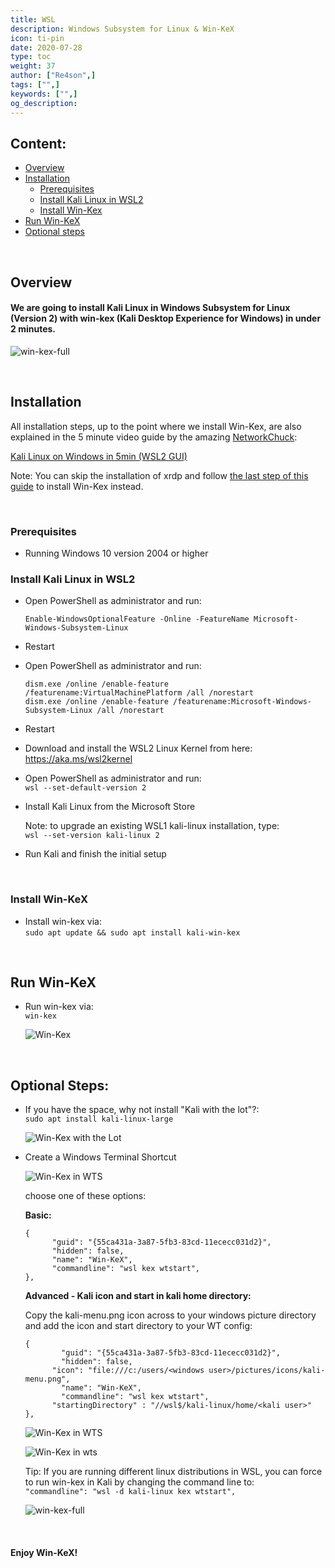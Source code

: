 ```yaml
---
title: WSL
description: Windows Subsystem for Linux & Win-KeX
icon: ti-pin
date: 2020-07-28
type: toc
weight: 37
author: ["Re4son",]
tags: ["",]
keywords: ["",]
og_description:
---
```


## Content:

- [Overview](#overview)
- [Installation](#installation)
  - [Prerequisites](#prerequisites)
  - [Install Kali Linux in WSL2](#install-kali-linux-in-wsl2)
  - [Install Win-Kex](#install-win-kex)
- [Run Win-KeX](#run-win-kex)
- [Optional steps](#optional-steps)

&nbsp;

## Overview

#### We are going to install Kali Linux in Windows Subsystem for Linux (Version 2) with win-kex (Kali Desktop Experience for Windows) in under 2 minutes.

![win-kex-full](./win-kex-full.png)

&nbsp;

## Installation

All installation steps, up to the point where we install Win-Kex, are also explained in the 5 minute video guide by the amazing [NetworkChuck](https:/twitter.com/NetWorkChuck):

[Kali Linux on Windows in 5min (WSL2 GUI)](https://www.youtube.com/watch?v=AfVH54edAHU)

Note: You can skip the installation of xrdp and follow [the last step of this guide](#install-win-kex) to install Win-Kex instead.

&nbsp;

### Prerequisites

- Running Windows 10 version 2004 or higher

### Install Kali Linux in WSL2

- Open PowerShell as administrator and run:  

  ```
  Enable-WindowsOptionalFeature -Online -FeatureName Microsoft-Windows-Subsystem-Linux
  ```

- Restart  

- Open PowerShell as administrator and run:  

  ```
  dism.exe /online /enable-feature /featurename:VirtualMachinePlatform /all /norestart
  dism.exe /online /enable-feature /featurename:Microsoft-Windows-Subsystem-Linux /all /norestart
  ```

- Restart  

- Download and install the WSL2 Linux Kernel from here: https://aka.ms/wsl2kernel  

- Open PowerShell as administrator and run:  
`wsl --set-default-version 2`

- Install Kali Linux from the Microsoft Store  

  Note: to upgrade an existing WSL1 kali-linux installation, type:  
  `wsl --set-version kali-linux 2`  

- Run Kali and finish the initial setup  

&nbsp;

### Install Win-KeX

- Install win-kex via:  
  `sudo apt update && sudo apt install kali-win-kex`

&nbsp;

## Run Win-KeX

- Run win-kex via:  
`win-kex`

  ![Win-Kex](./win-kex.png)

&nbsp;

## Optional Steps:

- If you have the space, why not install "Kali with the lot"?:  
`sudo apt install kali-linux-large`

  ![Win-Kex with the Lot](./win-kex-thelot.png)


- Create a Windows Terminal Shortcut

  ![Win-Kex in WTS](./win-kex-wt1.png)

  

  choose one of these options:

  **Basic:**  

  ```
  {
        "guid": "{55ca431a-3a87-5fb3-83cd-11ececc031d2}",
        "hidden": false,
        "name": "Win-KeX",
        "commandline": "wsl kex wtstart",
  },
  ```

  

  **Advanced - Kali icon and start in kali home directory:**  

  Copy the kali-menu.png icon across to your windows picture directory and add the icon and start directory to your WT config:

  ```
  {
          "guid": "{55ca431a-3a87-5fb3-83cd-11ececc031d2}",
          "hidden": false,
  		"icon": "file:///c:/users/<windows user>/pictures/icons/kali-menu.png",
          "name": "Win-KeX",
          "commandline": "wsl kex wtstart",
  		"startingDirectory" : "//wsl$/kali-linux/home/<kali user>"
  },
  ```

  ![Win-Kex in WTS](./win-kex-wt1.png)

  ![Win-Kex in wts](./win-kex-wt2.png)

  Tip: If you are running different linux distributions in WSL, you can force to run win-kex in Kali by changing the command line to:  
  `"commandline": "wsl -d kali-linux kex wtstart",`

  ![win-kex-full](./win-kex-full.png)

&nbsp;

#### Enjoy Win-KeX!